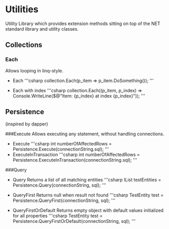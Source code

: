 # Utilities

Utility Library which provides extension methods sitting on top of the NET standard library and utility classes.


## Collections
### Each
Allows looping in linq-style.

- Each
'''csharp
collection.Each(p_item => p_item.DoSomething());
'''

- Each with index
'''csharp
collection.Each((p_item, p_index) => Console.WriteLine($@"Item: {p_index} at index {p_index}"));
'''


## Persistence
(inspired by dapper)

###Execute
Allows executing any statement, without handling connections.

- Execute
'''csharp
int numberOfAffectedRows = Persistence.Execute(connectionString.sql);
'''
- ExecuteInTransaction
'''csharp
int numberOfAffectedRows = Persistence.ExecuteInTransaction(connectionString.sql);
'''

###Query
- Query
Returns a list of all matching entities
'''csharp
IList<TestEntity> testEntities = Persistence.Query<TestEntity>(connectionString, sql);
'''

- QueryFirst
Returns null when result not found
'''csharp
TestEntity test = Persistence.QueryFirst<TestEntity>(connectionString, sql);
'''


- QueryFirstOrDefault
Returns empty object with default values initialized for all properties
'''csharp
TestEntity test = Persistence.QueryFirstOrDefault<TestEntity>(connectionString, sql);
'''


